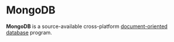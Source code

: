 # MongoDB

**MongoDB** is a source-available cross-platform [document-oriented database](https://en.wikipedia.org/wiki/Document-oriented_database) program.